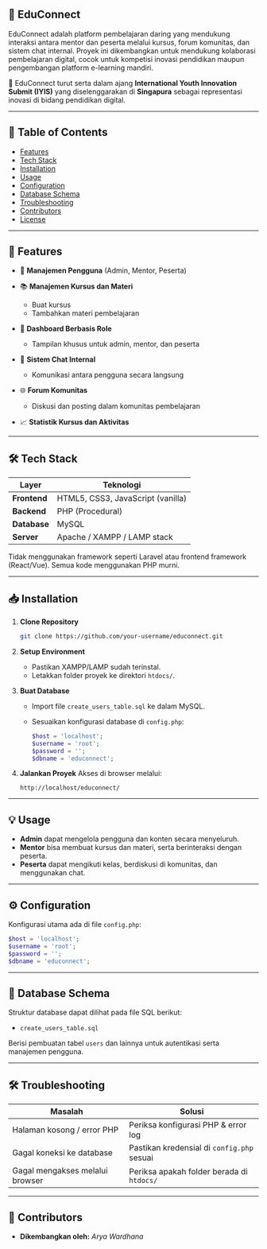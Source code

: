 
## 📘 EduConnect

EduConnect adalah platform pembelajaran daring yang mendukung interaksi antara mentor dan peserta melalui kursus, forum komunitas, dan sistem chat internal. Proyek ini dikembangkan untuk mendukung kolaborasi pembelajaran digital, cocok untuk kompetisi inovasi pendidikan maupun pengembangan platform e-learning mandiri.

📢 EduConnect turut serta dalam ajang **International Youth Innovation Submit (IYIS)** yang diselenggarakan di **Singapura** sebagai representasi inovasi di bidang pendidikan digital.

---

## 📂 Table of Contents

* [Features](#features)
* [Tech Stack](#tech-stack)
* [Installation](#installation)
* [Usage](#usage)
* [Configuration](#configuration)
* [Database Schema](#database-schema)
* [Troubleshooting](#troubleshooting)
* [Contributors](#contributors)
* [License](#license)

---

## 🚀 Features

* 👤 **Manajemen Pengguna** (Admin, Mentor, Peserta)
* 📚 **Manajemen Kursus dan Materi**

  * Buat kursus
  * Tambahkan materi pembelajaran
* 👥 **Dashboard Berbasis Role**

  * Tampilan khusus untuk admin, mentor, dan peserta
* 💬 **Sistem Chat Internal**

  * Komunikasi antara pengguna secara langsung
* 🌐 **Forum Komunitas**

  * Diskusi dan posting dalam komunitas pembelajaran
* 📈 **Statistik Kursus dan Aktivitas**

---

## 🛠 Tech Stack

| Layer        | Teknologi                         |
| ------------ | --------------------------------- |
| **Frontend** | HTML5, CSS3, JavaScript (vanilla) |
| **Backend**  | PHP (Procedural)                  |
| **Database** | MySQL                             |
| **Server**   | Apache / XAMPP / LAMP stack       |

Tidak menggunakan framework seperti Laravel atau frontend framework (React/Vue). Semua kode menggunakan PHP murni.

---

## 📥 Installation

1. **Clone Repository**

   ```bash
   git clone https://github.com/your-username/educonnect.git
   ```

2. **Setup Environment**

   * Pastikan XAMPP/LAMP sudah terinstal.
   * Letakkan folder proyek ke direktori `htdocs/`.

3. **Buat Database**

   * Import file `create_users_table.sql` ke dalam MySQL.
   * Sesuaikan konfigurasi database di `config.php`:

     ```php
     $host = 'localhost';
     $username = 'root';
     $password = '';
     $dbname = 'educonnect';
     ```

4. **Jalankan Proyek**
   Akses di browser melalui:

   ```
   http://localhost/educonnect/
   ```

---

## 💡 Usage

* **Admin** dapat mengelola pengguna dan konten secara menyeluruh.
* **Mentor** bisa membuat kursus dan materi, serta berinteraksi dengan peserta.
* **Peserta** dapat mengikuti kelas, berdiskusi di komunitas, dan menggunakan chat.

---

## ⚙️ Configuration

Konfigurasi utama ada di file `config.php`:

```php
$host = 'localhost';
$username = 'root';
$password = '';
$dbname = 'educonnect';
```

---

## 🧾 Database Schema

Struktur database dapat dilihat pada file SQL berikut:

* `create_users_table.sql`

Berisi pembuatan tabel `users` dan lainnya untuk autentikasi serta manajemen pengguna.

---

## 🛠 Troubleshooting

| Masalah                         | Solusi                                     |
| ------------------------------- | ------------------------------------------ |
| Halaman kosong / error PHP      | Periksa konfigurasi PHP & error log        |
| Gagal koneksi ke database       | Pastikan kredensial di `config.php` sesuai |
| Gagal mengakses melalui browser | Periksa apakah folder berada di `htdocs/`  |

---

## 👤 Contributors

* **Dikembangkan oleh:** *Arya Wardhana*






